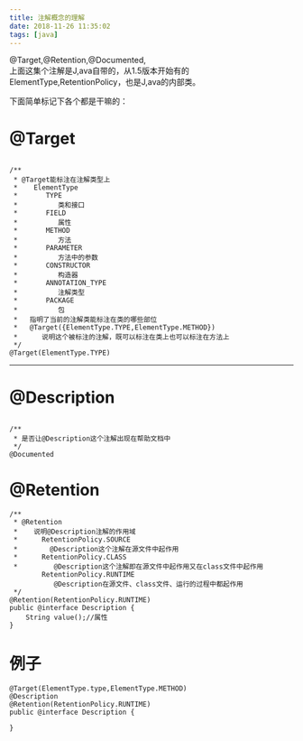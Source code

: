 ```yaml
---
title: 注解概念的理解
date: 2018-11-26 11:35:02
tags: [java]
---
```


@Target,@Retention,@Documented,  
上面这集个注解是J,ava自带的，从1.5版本开始有的
ElementType,RetentionPolicy，也是J,ava的内部类。

<!--more-->

下面简单标记下各个都是干嘛的：

# @Target

```

/**
 * @Target能标注在注解类型上
 *    ElementType
 *       TYPE 
 *          类和接口
 *       FIELD
 *          属性
 *       METHOD
 *          方法
 *       PARAMETER
 *          方法中的参数
 *       CONSTRUCTOR
 *          构造器
 *       ANNOTATION_TYPE
 *          注解类型
 *       PACKAGE
 *          包
 *   指明了当前的注解类能标注在类的哪些部位
 *   @Target({ElementType.TYPE,ElementType.METHOD})
 *      说明这个被标注的注解，既可以标注在类上也可以标注在方法上
 */
@Target(ElementType.TYPE)

```
---

# @Description

```

/**
 * 是否让@Description这个注解出现在帮助文档中
 */
@Documented

```

# @Retention

```
/**
 * @Retention
 *    说明@Description注解的作用域
 *      RetentionPolicy.SOURCE
 *        @Description这个注解在源文件中起作用
 *      RetentionPolicy.CLASS
 *         @Description这个注解即在源文件中起作用又在class文件中起作用
 		RetentionPolicy.RUNTIME
 		   @Description在源文件、class文件、运行的过程中都起作用
 */
@Retention(RetentionPolicy.RUNTIME)
public @interface Description {
	String value();//属性
}
```

# 例子

```
@Target(ElementType.type,ElementType.METHOD)
@Description
@Retention(RetentionPolicy.RUNTIME)
public @interface Description {

}
```

